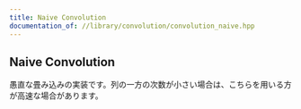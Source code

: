 ```yaml
---
title: Naive Convolution
documentation_of: //library/convolution/convolution_naive.hpp
---
```

## Naive Convolution

愚直な畳み込みの実装です。列の一方の次数が小さい場合は、こちらを用いる方が高速な場合があります。
